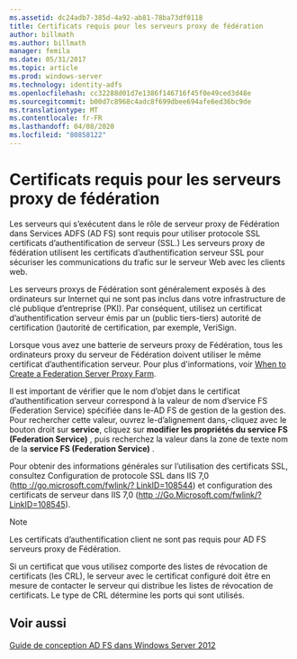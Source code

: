 ```yaml
---
ms.assetid: dc24adb7-385d-4a92-ab81-78ba73df0118
title: Certificats requis pour les serveurs proxy de fédération
author: billmath
ms.author: billmath
manager: femila
ms.date: 05/31/2017
ms.topic: article
ms.prod: windows-server
ms.technology: identity-adfs
ms.openlocfilehash: cc32288d01d7e1386f146716f45f0e49ced3d48e
ms.sourcegitcommit: b00d7c8968c4adc8f699dbee694afe6ed36bc9de
ms.translationtype: MT
ms.contentlocale: fr-FR
ms.lasthandoff: 04/08/2020
ms.locfileid: "80858122"
---
```

# <a name="certificate-requirements-for-federation-server-proxies"></a>Certificats requis pour les serveurs proxy de fédération

Les serveurs qui s’exécutent dans le rôle de serveur proxy de Fédération dans Services ADFS \(AD FS\) sont requis pour utiliser protocole SSL certificats d’authentification de serveur \(SSL.\) Les serveurs proxy de fédération utilisent les certificats d’authentification serveur SSL pour sécuriser les communications du trafic sur le serveur Web avec les clients web.  
  
Les serveurs proxys de Fédération sont généralement exposés à des ordinateurs sur Internet qui ne sont pas inclus dans votre infrastructure de clé publique d’entreprise \(PKI\). Par conséquent, utilisez un certificat d’authentification serveur émis par un \(public tiers\-tiers\) autorité de certification \(\)autorité de certification, par exemple, VeriSign.  
  
Lorsque vous avez une batterie de serveurs proxy de Fédération, tous les ordinateurs proxy du serveur de Fédération doivent utiliser le même certificat d’authentification serveur. Pour plus d'informations, voir [When to Create a Federation Server Proxy Farm](When-to-Create-a-Federation-Server-Proxy-Farm.md).  
  
Il est important de vérifier que le nom d’objet dans le certificat d’authentification serveur correspond à la valeur de nom d’service FS (Federation Service) spécifiée dans le\-AD FS de gestion de la gestion des. Pour rechercher cette valeur, ouvrez le\-d’alignement dans,\-cliquez avec le bouton droit sur **service**, cliquez sur **modifier les propriétés du service FS (Federation Service)** , puis recherchez la valeur dans la zone de texte nom de la **service FS (Federation Service)** .  
  
Pour obtenir des informations générales sur l’utilisation des certificats SSL, consultez Configuration de protocole SSL dans IIS 7,0 \([http :\/\/go.microsoft.com\/fwlink\/? LinkID\=108544](https://go.microsoft.com/fwlink/?LinkID=108544)\) et configuration des certificats de serveur dans IIS 7,0 \([http :\/\/Go.Microsoft.com\/fwlink\/? LinkID\=108545](https://go.microsoft.com/fwlink/?LinkID=108545)\).  
  
> [!NOTE]  
> Les certificats d’authentification client ne sont pas requis pour AD FS serveurs proxy de Fédération.  
  
Si un certificat que vous utilisez comporte des listes de révocation de certificats \(les CRL\), le serveur avec le certificat configuré doit être en mesure de contacter le serveur qui distribue les listes de révocation de certificats. Le type de CRL détermine les ports qui sont utilisés.  
  
## <a name="see-also"></a>Voir aussi
[Guide de conception AD FS dans Windows Server 2012](AD-FS-Design-Guide-in-Windows-Server-2012.md)
